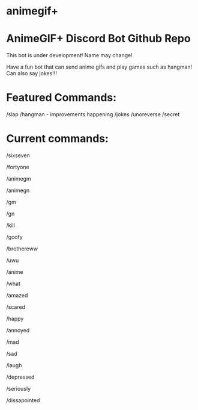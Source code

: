 # animegif+
# AnimeGIF+ Discord Bot Github Repo


This bot is under development! Name may change!

Have a fun bot that can send anime gifs and play games such as hangman! Can also say jokes!!!


# Featured Commands:


/slap
/hangman - improvements happening
/jokes
/unoreverse
/secret


# Current commands:


/sixseven


/fortyone


/animegm

/animegn

/gm

/gn

/kill

/goofy

/brothereww

/uwu

/anime

/what

/amazed

/scared

/happy

/annoyed

/mad

/sad

/laugh

/depressed

/seriously

/dissapointed
